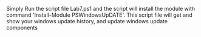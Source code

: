 Simply Run the script file Lab7.ps1 and the script will install the module with command 'Install-Module PSWindowsUpDATE'. This script file will get and show your windows update history, and update windows update components
